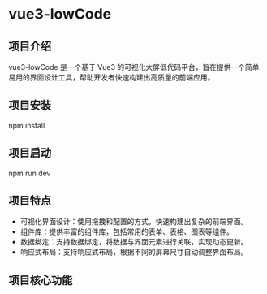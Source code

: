 # vue3-lowCode
## 项目介绍
vue3-lowCode 是一个基于 Vue3 的可视化大屏低代码平台，旨在提供一个简单易用的界面设计工具，帮助开发者快速构建出高质量的前端应用。

## 项目安装
npm install
## 项目启动
npm run dev

## 项目特点
- 可视化界面设计：使用拖拽和配置的方式，快速构建出复杂的前端界面。
- 组件库：提供丰富的组件库，包括常用的表单、表格、图表等组件。
- 数据绑定：支持数据绑定，将数据与界面元素进行关联，实现动态更新。
- 响应式布局：支持响应式布局，根据不同的屏幕尺寸自动调整界面布局。
## 项目核心功能

